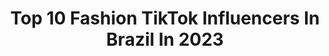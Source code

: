 ---
title: Top 10 Fashion TikTok Influencers In Brazil In 2023
description: >-
  Find top fashion TikTok influencers in Brazil in 2023. Most popular hashtags: #fyp #fashion #fy #foryou.
platform: TikTok
hits: 156
text_top: Discover the top-rated TikTok accounts on inBeat.
text_bottom: Our platform has 156 TikTok influencers like this in Brazil for you to connect with.
profiles:
  - username: "lanaacessoriosmanuais"
    fullname: >-
      Lana Valente/artesanato
    bio: >-
      Insta @acessoriosmanuais Artesanato criação fashion
    location: "Brazil"
    followers: 5641
    engagement: 2575
    commentsToLikes: 0.346526
    id: ckb9toivbrr390j23t9bkg2el
    verified: false
    hashtags: "#deboa, #horadearrasar, #fyp, #vamosdivertir"
  - username: "raphamedeirox"
    fullname: >-
      Rapha Medeiros
    bio: >-
      ✨Bem-vindo ao tiktok fashion✨ Mais looks no 1nst4: raphamedeirox 🤍
    location: "Brazil"
    followers: 3658
    engagement: 1665
    commentsToLikes: 0.060456
    id: ckcjqteodgyki0j23qnigx0e4
    verified: false
    hashtags: "#moda, #fyp, #fy, #dicasdemoda"
  - username: "filipmelo"
    fullname: >-
      Filipe Melo
    bio: >-
      brazilian | fashion content contatofehmelo@gmail.com
    location: "Brazil"
    followers: 73800
    engagement: 1617
    commentsToLikes: 0.017525
    id: ck9ej9mgz1nf50j78gthisdaq
    verified: false
    hashtags: "#style, #ootd, #outfitinspiration, #foryou"
  - username: "jtzanno"
    fullname: >-
      João Tzanno
    bio: >-
      eu gosto de roupa fashion • lifestyle • geek • travel contatojtzanno@gmail.com
    location: "Brazil"
    followers: 173800
    engagement: 1409
    commentsToLikes: 0.023619
    id: cka0rnmxkhrsi0i78rjalhek8
    verified: false
    hashtags: "#publi, #tiktokfashion, #mensfashion, #modamasculina"
  - username: "lorenafranzoi"
    fullname: >-
      Lorena Franzoi
    bio: >-
      Instagram: @lorenafranzoi Fashion & Fun
    location: "Brazil"
    followers: 4736
    engagement: 465
    commentsToLikes: 0.031481
    id: ck9v49q4ytf5h0j78h3b1alk3
    verified: false
    hashtags: "#fashion, #fashionista, #dicademodafeminina, #dicadeestilo"
  - username: "gabrieltuoto"
    fullname: >-
      GABRIEL TUOTO 🌟
    bio: >-
      Fashion & Lifestyle Curitiba 🔁 São Paulo instagram: @gabriel_tuoto
    location: "Brazil"
    followers: 111000
    engagement: 1112
    commentsToLikes: 0.028124
    id: ckblhrisbb6qs0j23fadtb0bn
    verified: false
    hashtags: "#routine, #lifestyle, #tiktokfashion, #fyp"
  - username: "lua__andrad"
    fullname: >-
      lua_andrad
    bio: >-
      🌙 26. Alfenas - MG 💋 makeup | beauty | fashion CURSO ONLINE DE CHALLENGE ⤵️
    location: "Brazil"
    followers: 181600
    engagement: 728
    commentsToLikes: 0.011276
    id: ckan4egtn9qt00i786o03wfjk
    verified: false
    hashtags: "#viral, #foryoupage, #desafiofunkdaswinx, #fyp"
  - username: "jeison_estevam"
    fullname: >-
      Jeison Estevam
    bio: >-
      APENAS ACREDITE NOS SEUS SONHOS
    location: "Brazil"
    followers: 6107
    engagement: 3705
    commentsToLikes: 0.276016
    id: ckdcbmu8qj5nf0j23aljf99ov
    verified: false
    hashtags: "#fy, #modamasculina2020, #foryoupage, #musica"
  - username: "alicedeeas"
    fullname: >-
      ❀𝒶𝓁𝒾𝒸𝑒❀
    bio: >-
      15 || Áries she/her 💕💕 @alicedeeas em todas as redes sociais
    location: "Brazil"
    followers: 218800
    engagement: 1805
    commentsToLikes: 0.019882
    id: ck9ergp0k1nsv0j782vyc151o
    verified: false
    hashtags: "#humor, #lgbt, #fyp, #fy"
  - username: "squaloficial"
    fullname: >-
      George Francisco
    bio: >-
      Meu código é 29797282 e recebera 2,10$ na sua conta! ATENÇÃO: LIVE às 20h!
    location: "Brazil"
    followers: 15000
    engagement: 2497
    commentsToLikes: 0.046909
    id: ck92xhjj7yp4p0j78l3uwgeyj
    verified: false
    hashtags: "#funnycats, #dogs, #garra, #funny"
---